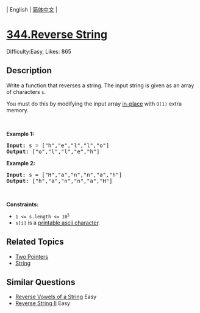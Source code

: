 
| English | [简体中文](problem_zh.md) |

# [344.Reverse String](https://leetcode.com/problems/reverse-string/)
Difficulty:Easy, Likes: 865

## Description

<p>Write a function that reverses a string. The input string is given as an array of characters <code>s</code>.</p>

<p>You must do this by modifying the input array <a href="https://en.wikipedia.org/wiki/In-place_algorithm" target="_blank">in-place</a> with <code>O(1)</code> extra memory.</p>

<p>&nbsp;</p>
<p><strong class="example">Example 1:</strong></p>
<pre><strong>Input:</strong> s = ["h","e","l","l","o"]
<strong>Output:</strong> ["o","l","l","e","h"]
</pre><p><strong class="example">Example 2:</strong></p>
<pre><strong>Input:</strong> s = ["H","a","n","n","a","h"]
<strong>Output:</strong> ["h","a","n","n","a","H"]
</pre>
<p>&nbsp;</p>
<p><strong>Constraints:</strong></p>

<ul>
	<li><code>1 &lt;= s.length &lt;= 10<sup>5</sup></code></li>
	<li><code>s[i]</code> is a <a href="https://en.wikipedia.org/wiki/ASCII#Printable_characters" target="_blank">printable ascii character</a>.</li>
</ul>


## Related Topics

- [Two Pointers](https://leetcode.com/tag/two-pointers/)
- [String](https://leetcode.com/tag/string/)

## Similar Questions

- [Reverse Vowels of a String](../reverse-vowels-of-a-string/README_EN.md) Easy 
- [Reverse String II](../reverse-string-ii/README_EN.md) Easy 
